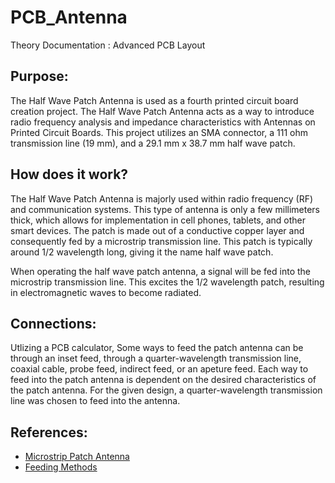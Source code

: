 # PCB_Antenna
Theory Documentation : Advanced PCB Layout


## Purpose:

The Half Wave Patch Antenna is used as a fourth printed circuit board creation project. 
The Half Wave Patch Antenna acts as a way to introduce radio frequency analysis and impedance characteristics with Antennas on Printed Circuit Boards.
This project utilizes an SMA connector, a 111 ohm transmission line (19 mm), and a 29.1 mm x 38.7 mm half wave patch. 


## How does it work?

The Half Wave Patch Antenna is majorly used within radio frequency (RF) and communication systems.
This type of antenna is only a few millimeters thick, which allows for implementation in cell phones, tablets, and other smart devices.
The patch is made out of a conductive copper layer and consequently fed by a microstrip transmission line. 
This patch is typically around 1/2 wavelength long, giving it the name half wave patch. 

When operating the half wave patch antenna, a signal will be fed into the microstrip transmission line.
This excites the 1/2 wavelength patch, resulting in electromagnetic waves to become radiated. 


## Connections:

Utlizing a PCB calculator,
Some ways to feed the patch antenna can be through an inset feed, through a quarter-wavelength transmission line, coaxial cable, probe feed, indirect feed, or an apeture feed.
Each way to feed into the patch antenna is dependent on the desired characteristics of the patch antenna. 
For the given design, a quarter-wavelength transmission line was chosen to feed into the antenna. 


## References:

- [Microstrip Patch Antenna](https://www.antenna-theory.com/antennas/patches/antenna.php)
- [Feeding Methods](https://www.antenna-theory.com/antennas/patches/patch3.php)
